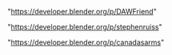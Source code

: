 "https://developer.blender.org/p/DAWFriend"

"https://developer.blender.org/p/stephenruiss"

"https://developer.blender.org/p/canadasarms"

 
